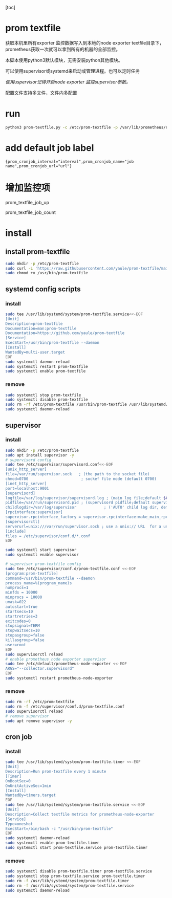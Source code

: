 [toc]

# prom textfile

获取本机里所有exporter 监控数据写入到本地的node exporter textfile目录下，prometheus获取一次就可以拿到所有的机器的全部监控。

本脚本使用python3默认模块，无需安装python其他模块。

可以使用supervisor或systemd来启动或管理进程。也可以定时任务

*使用uspervisor记得开启node exporter 监控supervisor参数。*

配置文件支持多文件，文件内多配置

# run

```sh
python3 prom-textfile.py -c /etc/prom-textfile -p /var/lib/prometheus/node-exporter --debug
```

# add default job label

`{prom_cronjob_interval="interval",prom_cronjob_name="job name",prom_cronjob_url="url"}`

# 增加监控项

prom_textfile_job_up

prom_textfile_job_count
# install

## install prom-textfile

```sh
sudo mkdir -p /etc/prom-textfile
sudo curl -L 'https://raw.githubusercontent.com/yaule/prom-textfile/main/prom-textfile.py' -o /usr/bin/prom-textfile
sudo chmod +x /usr/bin/prom-textfile
```

## systemd config scripts

### install

```sh
sudo tee /usr/lib/systemd/system/prom-textfile.service<<-EOF
[Unit]
Description=prom-textfile
Documentation=man:prom-textfile
Documentation=https://github.com/yaule/prom-textfile
[Service]
ExecStart=/usr/bin/prom-textfile --daemon
[Install]
WantedBy=multi-user.target
EOF
sudo systemctl daemon-reload
sudo systemctl restart prom-textfile
sudo systemctl enable prom-textfile
```

### remove

```sh
sudo systemctl stop prom-textfile
sudo systemctl disable prom-textfile
sudo rm -rf /etc/prom-textfile /usr/bin/prom-textfile /usr/lib/systemd/system/prom-textfile.service
sudo systemctl daemon-reload
```

## supervisor
### install

```sh
sudo mkdir -p /etc/prom-textfile
sudo apt install supervisor -y
# supervisord config
sudo tee /etc/supervisor/supervisord.conf<<-EOF
[unix_http_server]
file=/var/run/supervisor.sock   ; (the path to the socket file)
chmod=0700                       ; sockef file mode (default 0700)
[inet_http_server]
port=localhost:9001
[supervisord]
logfile=/var/log/supervisor/supervisord.log ; (main log file;default $CWD/supervisord.log)
pidfile=/var/run/supervisord.pid ; (supervisord pidfile;default supervisord.pid)
childlogdir=/var/log/supervisor            ; ('AUTO' child log dir, default $TEMP)
[rpcinterface:supervisor]
supervisor.rpcinterface_factory = supervisor.rpcinterface:make_main_rpcinterface
[supervisorctl]
serverurl=unix:///var/run/supervisor.sock ; use a unix:// URL  for a unix socket
[include]
files = /etc/supervisor/conf.d/*.conf
EOF

sudo systemctl start supervisor
sudo systemctl enable supervisor

# supervisor prom-textfile config
sudo tee /etc/supervisor/conf.d/prom-textfile.conf <<-EOF
[program:prom-textfile]
command=/usr/bin/prom-textfile --daemon
process_name=%(program_name)s
numprocs=1
minfds = 10000
minprocs = 10000
umask=022
autostart=true
startsecs=10
startretries=3
exitcodes=0
stopsignal=TERM
stopwaitsecs=10
stopasgroup=false
killasgroup=false
user=root
EOF
sudo supervisorctl reload
# enable prometheus node exporter supervisor
sudo tee /etc/default/prometheus-node-exporter <<-EOF
ARGS="--collector.supervisord"
EOF
sudo systemctl restart prometheus-node-exporter
```
### remove

```sh
sudo rm -rf /etc/prom-textfile
sudo rm -f /etc/supervisor/conf.d/prom-textfile.conf
sudo supervisorctl reload
# remove supervisor
sudo apt remove supervisor -y
```

## cron job

### install

```sh
sudo tee /usr/lib/systemd/system/prom-textfile.timer <<-EOF
[Unit]
Description=Run prom-textfile every 1 minute
[Timer]
OnBootSec=0
OnUnitActiveSec=1min
[Install]
WantedBy=timers.target
EOF
sudo tee /usr/lib/systemd/system/prom-textfile.service <<-EOF
[Unit]
Description=Collect textfile metrics for prometheus-node-exporter
[Service]
Type=oneshot
ExecStart=/bin/bash -c "/usr/bin/prom-textfile"
EOF
sudo systemctl daemon-reload
sudo systemctl enable prom-textfile.timer
sudo systemctl start prom-textfile.service prom-textfile.timer
```

### remove

```sh
sudo systemctl disable prom-textfile.timer prom-textfile.service
sudo systemctl stop prom-textfile.service prom-textfile.timer
sudo rm -f /usr/lib/systemd/system/prom-textfile.timer
sudo rm -f /usr/lib/systemd/system/prom-textfile.service
sudo systemctl daemon-reload
```

